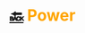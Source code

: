 # [:back:][home] <accent>Power</accent>

[home]: ../workout.md

<style>
    accent { color: orange; }

    sup>a { font-family: Consolas !important; }

    sp::before { content: '\2003'; }

    sp::after  { content: '\2003'; }

    ss::before { content: '\00a0'; }

    ss::after  { content: '\2003'; }

    ls::before { content: '\2003\2002'; }

    ls::after  { content: '\2003'; }
<style>
